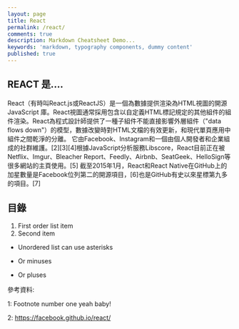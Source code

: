 ```yaml
---
layout: page
title: React
permalink: /react/
comments: true
description: Markdown Cheatsheet Demo...
keywords: 'markdown, typography components, dummy content'
published: true
---
```


## REACT 是....

React（有時叫React.js或ReactJS）是一個為數據提供渲染為HTML視圖的開源JavaScript 庫。React視圖通常採用包含以自定義HTML標記規定的其他組件的組件渲染。React為程式設計師提供了一種子組件不能直接影響外層組件（"data flows down"）的模型，數據改變時對HTML文檔的有效更新，和現代單頁應用中組件之間乾淨的分離。
它由Facebook、Instagram和一個由個人開發者和企業組成的社群維護。[2][3][4]根據JavaScript分析服務Libscore，React目前正在被Netflix、Imgur、Bleacher Report、Feedly、Airbnb、SeatGeek、HelloSign等很多網站的主頁使用。[5]
截至2015年1月，React和React Native在GitHub上的加星數量是Facebook位列第二的開源項目，[6]也是GitHub有史以來星標第九多的項目。[7]

<div class="divider"></div>

## 目錄

1. First order list item
2. Second item

* Unordered list can use asterisks
- Or minuses
+ Or pluses

<div class="divider"></div>

參考資料:

1: Footnote number one yeah baby!

2: https://facebook.github.io/react/
